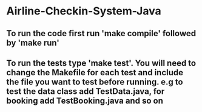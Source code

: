 # Airline-Checkin-System-Java

## To run the code first run 'make compile' followed by 'make run'

## To run the tests type 'make test'. You will need to change the Makefile for each test and include the file you want to test before running. e.g to test the data class add TestData.java, for booking add TestBooking.java and so on
